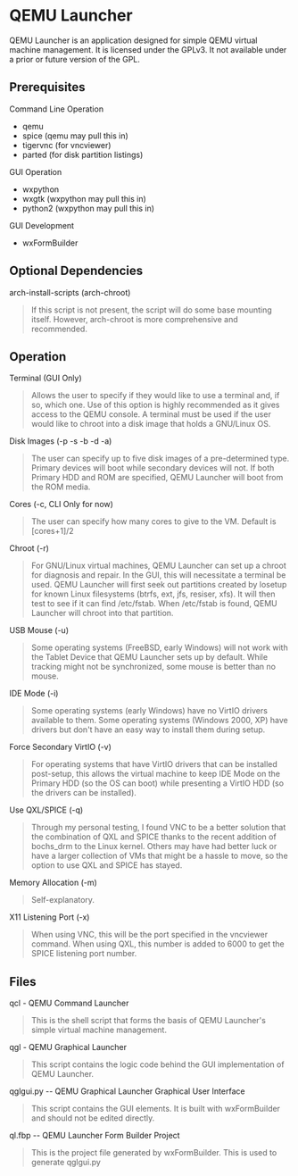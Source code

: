 QEMU Launcher
=============

QEMU Launcher is an application designed for simple QEMU virtual machine management.  It is licensed under the GPLv3.  It not available under a prior or future version of the GPL.

Prerequisites
-------------

Command Line Operation

* qemu
* spice (qemu may pull this in)
* tigervnc (for vncviewer)
* parted (for disk partition listings)

GUI Operation

* wxpython
* wxgtk (wxpython may pull this in)
* python2 (wxpython may pull this in)

GUI Development

* wxFormBuilder

Optional Dependencies
---------------------

arch-install-scripts (arch-chroot)

> If this script is not present, the script will do some base mounting itself.  However, arch-chroot is more comprehensive and recommended.


Operation
---------

Terminal (GUI Only)

> Allows the user to specify if they would like to use a terminal and, if so, which one.  Use of this option is highly recommended as it gives access to the QEMU console.  A terminal must be used if the user would like to chroot into a disk image that holds a GNU/Linux OS.

Disk Images (-p -s -b -d -a)

> The user can specify up to five disk images of a pre-determined type.  Primary devices will boot while secondary devices will not.  If both Primary HDD and ROM are specified, QEMU Launcher will boot from the ROM media.

Cores (-c, CLI Only for now)

> The user can specify how many cores to give to the VM.  Default is [cores+1]/2

Chroot (-r)

> For GNU/Linux virtual machines, QEMU Launcher can set up a chroot for diagnosis and repair.  In the GUI, this will necessitate a terminal be used.  QEMU Launcher will first seek out partitions created by losetup for known Linux filesystems (btrfs, ext, jfs, resiser, xfs).  It will then test to see if it can find /etc/fstab.  When /etc/fstab is found, QEMU Launcher will chroot into that partition.

USB Mouse (-u)

> Some operating systems (FreeBSD, early Windows) will not work with the Tablet Device that QEMU Launcher sets up by default.  While tracking might not be synchronized, some mouse is better than no mouse.

IDE Mode (-i)

> Some operating systems (early Windows) have no VirtIO drivers available to them.  Some operating systems (Windows 2000, XP) have drivers but don't have an easy way to install them during setup.

Force Secondary VirtIO (-v)

> For operating systems that have VirtIO drivers that can be installed post-setup, this allows the virtual machine to keep IDE Mode on the Primary HDD (so the OS can boot) while presenting a VirtIO HDD (so the drivers can be installed).

Use QXL/SPICE (-q)

> Through my personal testing, I found VNC to be a better solution that the combination of QXL and SPICE thanks to the recent addition of bochs_drm to the Linux kernel.  Others may have had better luck or have a larger collection of VMs that might be a hassle to move, so the option to use QXL and SPICE has stayed.

Memory Allocation (-m)

> Self-explanatory.

X11 Listening Port (-x)

> When using VNC, this will be the port specified in the vncviewer command.  When using QXL, this number is added to 6000 to get the SPICE listening port number.


Files
-----

qcl - QEMU Command Launcher

> This is the shell script that forms the basis of QEMU Launcher's simple virtual machine management.

qgl - QEMU Graphical Launcher

> This script contains the logic code behind the GUI implementation of QEMU Launcher.

qglgui.py -- QEMU Graphical Launcher Graphical User Interface

> This script contains the GUI elements.  It is built with wxFormBuilder and should not be edited directly.

ql.fbp -- QEMU Launcher Form Builder Project

> This is the project file generated by wxFormBuilder.  This is used to generate qglgui.py

